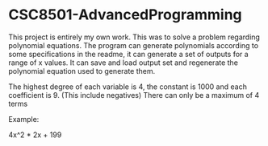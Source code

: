 # CSC8501-AdvancedProgramming
This project is entirely my own work. This was to solve a problem regarding polynomial equations. 
The program can generate polynomials according to some specifications in the readme, it can generate a set of outputs for a range of x values. 
It can save and load output set and regenerate the polynomial equation used to generate them.

The highest degree of each variable is 4, the constant is 1000 and each coefficient is 9. (This include negatives)
There can only be a maximum of 4 terms

Example:

4x^2 * 2x + 199
